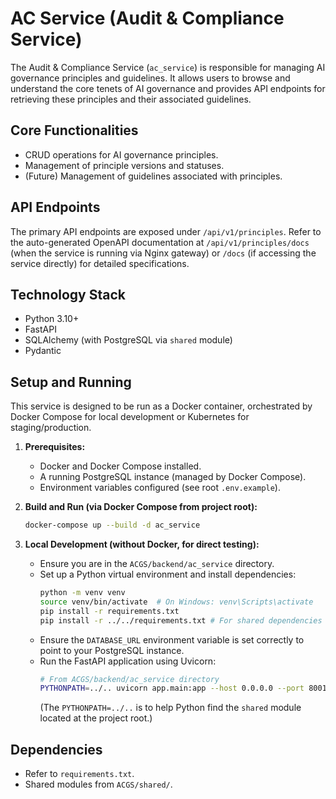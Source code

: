 # AC Service (Audit & Compliance Service)

The Audit & Compliance Service (`ac_service`) is responsible for managing AI governance principles and guidelines. It allows users to browse and understand the core tenets of AI governance and provides API endpoints for retrieving these principles and their associated guidelines.

## Core Functionalities

-   CRUD operations for AI governance principles.
-   Management of principle versions and statuses.
-   (Future) Management of guidelines associated with principles.

## API Endpoints

The primary API endpoints are exposed under `/api/v1/principles`. Refer to the auto-generated OpenAPI documentation at `/api/v1/principles/docs` (when the service is running via Nginx gateway) or `/docs` (if accessing the service directly) for detailed specifications.

## Technology Stack

-   Python 3.10+
-   FastAPI
-   SQLAlchemy (with PostgreSQL via `shared` module)
-   Pydantic

## Setup and Running

This service is designed to be run as a Docker container, orchestrated by Docker Compose for local development or Kubernetes for staging/production.

1.  **Prerequisites:**
    *   Docker and Docker Compose installed.
    *   A running PostgreSQL instance (managed by Docker Compose).
    *   Environment variables configured (see root `.env.example`).

2.  **Build and Run (via Docker Compose from project root):**
    ```bash
    docker-compose up --build -d ac_service
    ```

3.  **Local Development (without Docker, for direct testing):**
    *   Ensure you are in the `ACGS/backend/ac_service` directory.
    *   Set up a Python virtual environment and install dependencies:
        ```bash
        python -m venv venv
        source venv/bin/activate  # On Windows: venv\Scripts\activate
        pip install -r requirements.txt
        pip install -r ../../requirements.txt # For shared dependencies if not handled otherwise
        ```
    *   Ensure the `DATABASE_URL` environment variable is set correctly to point to your PostgreSQL instance.
    *   Run the FastAPI application using Uvicorn:
        ```bash
        # From ACGS/backend/ac_service directory
        PYTHONPATH=../.. uvicorn app.main:app --host 0.0.0.0 --port 8001 --reload
        ```
        (The `PYTHONPATH=../..` is to help Python find the `shared` module located at the project root.)

## Dependencies

-   Refer to `requirements.txt`.
-   Shared modules from `ACGS/shared/`.

